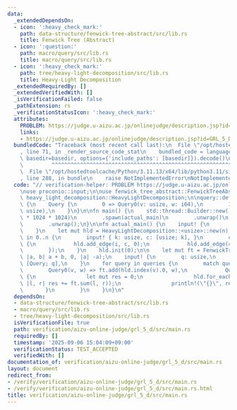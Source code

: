 ```yaml
---
data:
  _extendedDependsOn:
  - icon: ':heavy_check_mark:'
    path: data-structure/fenwick-tree-abstract/src/lib.rs
    title: Fenwick Tree (Abstract)
  - icon: ':question:'
    path: macro/query/src/lib.rs
    title: macro/query/src/lib.rs
  - icon: ':heavy_check_mark:'
    path: tree/heavy-light-decomposition/src/lib.rs
    title: Heavy-Light Decomposition
  _extendedRequiredBy: []
  _extendedVerifiedWith: []
  _isVerificationFailed: false
  _pathExtension: rs
  _verificationStatusIcon: ':heavy_check_mark:'
  attributes:
    PROBLEM: https://judge.u-aizu.ac.jp/onlinejudge/description.jsp?id=GRL_5_D
    links:
    - https://judge.u-aizu.ac.jp/onlinejudge/description.jsp?id=GRL_5_D
  bundledCode: "Traceback (most recent call last):\n  File \"/opt/hostedtoolcache/Python/3.11.13/x64/lib/python3.11/site-packages/onlinejudge_verify/documentation/build.py\"\
    , line 71, in _render_source_code_stat\n    bundled_code = language.bundle(stat.path,\
    \ basedir=basedir, options={'include_paths': [basedir]}).decode()\n          \
    \         ^^^^^^^^^^^^^^^^^^^^^^^^^^^^^^^^^^^^^^^^^^^^^^^^^^^^^^^^^^^^^^^^^^^^^^^^^^^^^^^^^\n\
    \  File \"/opt/hostedtoolcache/Python/3.11.13/x64/lib/python3.11/site-packages/onlinejudge_verify/languages/rust.py\"\
    , line 288, in bundle\n    raise NotImplementedError\nNotImplementedError\n"
  code: "// verification-helper: PROBLEM https://judge.u-aizu.ac.jp/onlinejudge/description.jsp?id=GRL_5_D\n\
    \nuse proconio::input;\n\nuse fenwick_tree_abstract::FenwickTreeAbstract;\nuse\
    \ heavy_light_decomposition::HeavyLightDecomposition;\n\nquery::define_query!\
    \ {\n    Query {\n        0 => Query0(v: usize, w: i64),\n        1 => Query1(v:\
    \ usize),\n    }\n}\n\nfn main() {\n    std::thread::Builder::new()\n        .stack_size(64\
    \ * 1024 * 1024)\n        .spawn(actual_main)\n        .unwrap()\n        .join()\n\
    \        .unwrap();\n}\n\nfn actual_main() {\n    input! {\n        n: usize,\n\
    \    }\n    let mut hld = HeavyLightDecomposition::<usize>::new(n);\n    for i\
    \ in 0..n {\n        input! { k: usize, c: [usize; k], }\n        c.iter().for_each(|&c|\
    \ {\n            hld.add_edge(i, c, 0);\n            hld.add_edge(c, i, 0);\n\
    \        });\n    }\n    hld.init(0);\n\n    let mut ft = FenwickTreeAbstract::<i64>::new(n,\
    \ |a, b| a + b, 0, |a| -a);\n    input! {\n        q: usize,\n        queries:\
    \ [Query; q],\n    }\n    for query in queries {\n        match query {\n    \
    \        Query0(v, w) => ft.add(hld.index(v).0, w),\n            Query1(v) =>\
    \ {\n                let mut res = 0;\n                hld.for_each_edge(0, v,\
    \ |l, r| res += ft.sum(l, r));\n                println!(\"{}\", res);\n     \
    \       }\n        }\n    }\n}\n"
  dependsOn:
  - data-structure/fenwick-tree-abstract/src/lib.rs
  - macro/query/src/lib.rs
  - tree/heavy-light-decomposition/src/lib.rs
  isVerificationFile: true
  path: verification/aizu-online-judge/grl_5_d/src/main.rs
  requiredBy: []
  timestamp: '2025-09-06 15:04:09+09:00'
  verificationStatus: TEST_ACCEPTED
  verifiedWith: []
documentation_of: verification/aizu-online-judge/grl_5_d/src/main.rs
layout: document
redirect_from:
- /verify/verification/aizu-online-judge/grl_5_d/src/main.rs
- /verify/verification/aizu-online-judge/grl_5_d/src/main.rs.html
title: verification/aizu-online-judge/grl_5_d/src/main.rs
---
```

